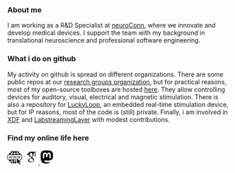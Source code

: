 ### About me

I am working as a R&D Specialist at [neuroConn](https://www.neurocaregroup.com/de/neuroconn-technologie), where we innovate and develop medical devices. I support the team with my background in translational neuroscience and professional software engineering.

### What i do on github

My activity on github is spread on different organizations. There are some public repos at our [research groups organization](https://github.com/translationalneurosurgery), but for  practical reasons, most of my open-source toolboxes are hosted [here](https://github.com/pyreiz). They allow controlling devices for auditory, visual, electrical and magnetic stimulation. There is also a repository for [LuckyLoop](https://github.com/nC-Loop), an embedded real-time stimulation device, but for IP reasons, most of the code is (still) private. Finally, i am involved in [XDF](https://github.com/xdf-modules) and [LabstreamingLayer](https://github.com/labstreaminglayer) with modest contributions.

### Find my online life here
[![web](https://github.com/agricolab/agricolab/blob/master/media/web.png)](https://www.agricolab.de/) [![gscholar](https://github.com/agricolab/agricolab/blob/master/media/gscholar.png)](https://scholar.google.de/citations?user=mG4Q9i4AAAAJ)<a rel="me" href="https://fosstodon.org/@agricolab"> <img src="media/mastodon.png" width=30 ></a>
